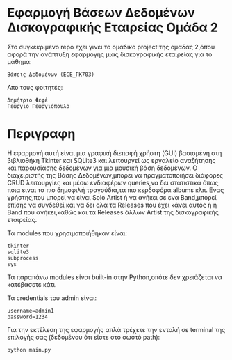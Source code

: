 # Εφαρμογή Βάσεων Δεδομένων Δισκογραφικής Εταιρείας Ομάδα 2

Στο συγκεκριμενο repo εχει γινει το ομαδικο project της ομαδας 2,όπου αφορά την ανάπτυξη εφαρμογής μιας δισκογραφικής εταιρείας για το μάθημα:
```
Βάσεις Δεδομένων (ECE_ΓK703)
```
Απο τους φοιτητές:
```
Δημήτριο Φεφέ
Γεώργιο Γεωργιόπουλο
```
# Περιγραφη

Η εφαρμογή αυτή είναι μια γραφική διεπαφή χρήστη (GUI) βασισμένη στη βιβλιοθήκη Tkinter και SQLite3 και λειτουργεί ως εργαλείο αναζήτησης και παρουσίασης δεδομένων για μια μουσική βάση δεδομένων.
Ο διαχειριστής της Βάσης Δεδομένων,μπορει να πραγματοποιήσει διάφορες CRUD λειτουργίες και μέσω ενδιαφέρων queries,να δει στατιστικά όπως ποια ειναι τα πιο δημοφιλή τραγούδια,τα πιο κερδοφόρα albums κλπ.
Ενας χρήστης,που μπορεί να είναι Solo Artist ή να ανήκει σε ενα Band,μπορεί επίσης να συνδεθεί και να δει ολα τα Releases που έχει κάνει αυτός ή η Band που ανήκει,καθώς και τα Releases άλλων Artist της δισκογραφικής εταιρείας. 

Τα modules που χρησιμοποιήθηκαν είναι:
```
tkinter
sqlite3
subprocess
sys
```

Τα παραπάνω modules είναι built-in στην Python,οπότε δεν χρειάζεται να κατέβασετε κάτι.

Τα credentials του admin είναι:
```
username=admin1
password=1234
```
Για την εκτέλεση της εφαρμογής απλά τρέχετε την εντολή σε terminal της επιλογής σας (δεδομένου ότι είστε στο σωστό path):
```
python main.py
```
